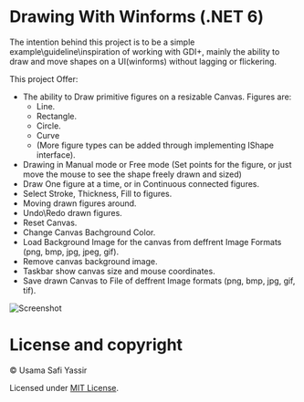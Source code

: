 # Drawing With Winforms (.NET 6)

The intention behind this project is to be a simple example\guideline\inspiration of working with GDI+,
mainly the ability to draw and move shapes on a UI(winforms) without lagging or flickering.

This project Offer:
- The ability to Draw primitive figures on a resizable Canvas.
  Figures are:
  - Line.
  - Rectangle.
  - Circle.
  - Curve
  - (More figure types can be added through implementing IShape interface).  
- Drawing in Manual mode or Free mode (Set points for the figure, or just move the mouse to see the shape freely drawn and sized)
- Draw One figure at a time, or in Continuous connected figures.
- Select Stroke, Thickness, Fill to figures.
- Moving drawn figures around.
- Undo\Redo drawn figures.
- Reset Canvas.
- Change Canvas Bachground Color.
- Load Background Image for the canvas from deffrent Image Formats (png, bmp, jpg, jpeg, gif).
- Remove canvas background image.
- Taskbar show canvas size and mouse coordinates.
- Save drawn Canvas to File of deffrent Image formats (png, bmp, jpg, gif, tif).

![Screenshot](https://user-images.githubusercontent.com/43465134/174632386-48945e39-f9fe-4566-86b4-95db49a3509b.png)

# License and copyright
© Usama Safi Yassir

Licensed under [MIT License](https://github.com/uSafi/Drawing-With-Winforms-.NET-6/blob/master/LICENSE).

